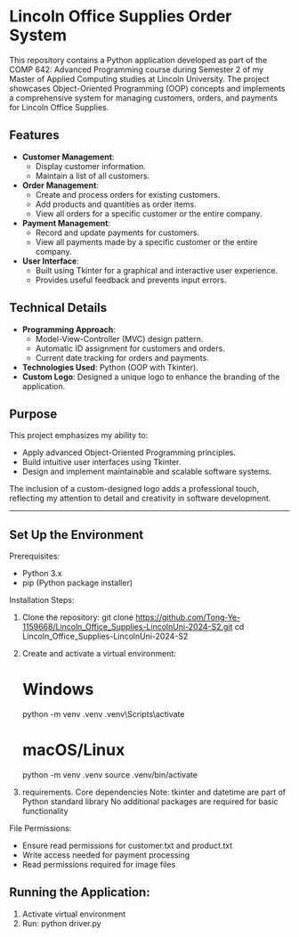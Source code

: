 # Lincoln Office Supplies Order System

This repository contains a Python application developed as part of the COMP 642: Advanced Programming course during Semester 2 of my Master of Applied Computing studies at Lincoln University. The project showcases Object-Oriented Programming (OOP) concepts and implements a comprehensive system for managing customers, orders, and payments for Lincoln Office Supplies.

## Features
- **Customer Management**:
  - Display customer information.
  - Maintain a list of all customers.
- **Order Management**:
  - Create and process orders for existing customers.
  - Add products and quantities as order items.
  - View all orders for a specific customer or the entire company.
- **Payment Management**:
  - Record and update payments for customers.
  - View all payments made by a specific customer or the entire company.
- **User Interface**:
  - Built using Tkinter for a graphical and interactive user experience.
  - Provides useful feedback and prevents input errors.

## Technical Details
- **Programming Approach**:
  - Model-View-Controller (MVC) design pattern.
  - Automatic ID assignment for customers and orders.
  - Current date tracking for orders and payments.
- **Technologies Used**: Python (OOP with Tkinter).
- **Custom Logo**: Designed a unique logo to enhance the branding of the application.

## Purpose
This project emphasizes my ability to:
- Apply advanced Object-Oriented Programming principles.
- Build intuitive user interfaces using Tkinter.
- Design and implement maintainable and scalable software systems.

The inclusion of a custom-designed logo adds a professional touch, reflecting my attention to detail and creativity in software development.

---------------------

## Set Up the Environment

Prerequisites:
- Python 3.x
- pip (Python package installer)

Installation Steps:
1. Clone the repository:
   git clone https://github.com/Tong-Ye-1159668/Lincoln_Office_Supplies-LincolnUni-2024-S2.git
   cd Lincoln_Office_Supplies-LincolnUni-2024-S2

2. Create and activate a virtual environment:
   # Windows
   python -m venv .venv
   .venv\Scripts\activate

   # macOS/Linux
   python -m venv .venv
   source .venv/bin/activate

3. requirements.
Core dependencies
Note: tkinter and datetime are part of Python standard library
No additional packages are required for basic functionality

File Permissions:
- Ensure read permissions for customer.txt and product.txt
- Write access needed for payment processing
- Read permissions required for image files

## Running the Application:
1. Activate virtual environment
2. Run: python driver.py
